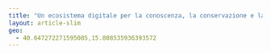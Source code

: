```yaml
---
title: "Un ecosistema digitale per la conoscenza, la conservazione e la valorizzazione del sito archeologico medievale di Satrianum (Tito, PZ). Strumenti FOSS"
layout: article-slim
geo:
  - 40.647272271595085,15.808535936393572
---
```


